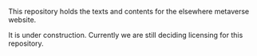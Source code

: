 This repository holds the texts and contents for the elsewhere metaverse website.

It is under construction. Currently we are still deciding licensing for this repository.
